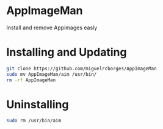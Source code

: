 # AppImageMan
Install and remove Appimages easly

# Installing and Updating

```bash
git clone https://github.com/miguelrcborges/AppImageMan
sudo mv AppImageMan/aim /usr/bin/
rm -rf AppImageMan
```

# Uninstalling

```bash
sudo rm /usr/bin/aim
```

